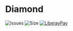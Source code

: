 # Diamond
![Issues](https://img.shields.io/github/issues/Milkenm/Diamond.svg?style=for-the-badge)
![Size](https://img.shields.io/github/repo-size/Milkenm/Diamond.svg?style=for-the-badge)
[![LiberayPay](https://img.shields.io/liberapay/receives/milkenm?style=for-the-badge&logo=liberapay)](https://liberapay.com/Milkenm/donate)
